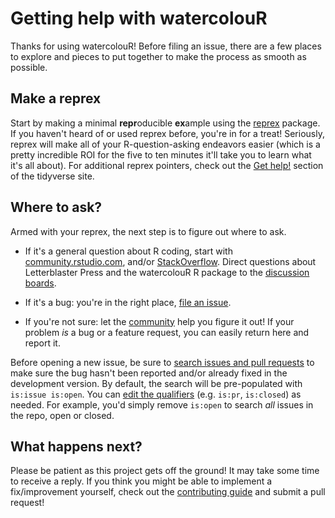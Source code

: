 # Getting help with watercolouR

Thanks for using watercolouR! Before filing an issue, there are a few places to
explore and pieces to put together to make the process as smooth as possible.

## Make a reprex

Start by making a minimal **repr**oducible **ex**ample using the
[reprex](https://reprex.tidyverse.org/) package. If you haven't heard of or used
reprex before, you're in for a treat! Seriously, reprex will make all of your
R-question-asking endeavors easier (which is a pretty incredible ROI for the
five to ten minutes it'll take you to learn what it's all about). For additional
reprex pointers, check out the [Get help!](https://www.tidyverse.org/help/)
section of the tidyverse site.

## Where to ask?

Armed with your reprex, the next step is to figure out where to ask.

-   If it's a general question about R coding, start with
    [community.rstudio.com](https://community.rstudio.com/), and/or
    [StackOverflow](https://stackoverflow.com/). Direct questions about
    Letterblaster Press and the watercolouR R package to the [discussion
    boards](https://github.com/fascinatingfingers/watercolouR/discussions).

-   If it's a bug: you're in the right place, [file an
    issue](https://github.com/fascinatingfingers/watercolouR/issues/new).

-   If you're not sure: let the
    [community](https://github.com/fascinatingfingers/watercolouR/discussions)
    help you figure it out! If your problem *is* a bug or a feature request, you
    can easily return here and report it.

Before opening a new issue, be sure to [search issues and pull
requests](https://github.com/fascinatingfingers/watercolouR/issues) to make sure
the bug hasn't been reported and/or already fixed in the development version. By
default, the search will be pre-populated with `is:issue is:open`. You can [edit
the
qualifiers](https://help.github.com/articles/searching-issues-and-pull-requests/)
(e.g. `is:pr`, `is:closed`) as needed. For example, you'd simply remove
`is:open` to search *all* issues in the repo, open or closed.

## What happens next?

Please be patient as this project gets off the ground! It may take some time to
receive a reply. If you think you might be able to implement a fix/improvement
yourself, check out the [contributing guide](CONTRIBUTING.md) and submit a pull
request!
